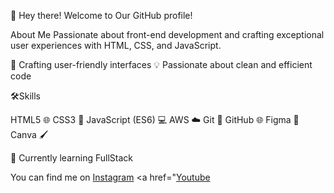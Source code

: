 👋 Hey there! Welcome to Our GitHub profile!

About Me
Passionate about front-end development and crafting exceptional user experiences with HTML, CSS, and JavaScript.

🌟 Crafting user-friendly interfaces 
💡 Passionate about clean and efficient code

🛠️Skills

   HTML5 🌐
   CSS3 🎨
   JavaScript (ES6) 💻
   AWS ☁️
   Git 🌲
   GitHub 🌐
   Figma 🎨
   Canva 🖌️

 🌱 Currently learning FullStack 

You can find me on <a href="https://www.instagram.com/my.tech.spot/">Instagram</a> <a href="<a href="https://www.instagram.com/my.tech.spot/">Youtube</a>
